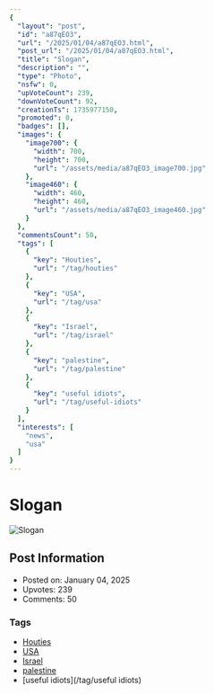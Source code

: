 ```yaml
---
{
  "layout": "post",
  "id": "a87qEO3",
  "url": "/2025/01/04/a87qEO3.html",
  "post_url": "/2025/01/04/a87qEO3.html",
  "title": "Slogan",
  "description": "",
  "type": "Photo",
  "nsfw": 0,
  "upVoteCount": 239,
  "downVoteCount": 92,
  "creationTs": 1735977150,
  "promoted": 0,
  "badges": [],
  "images": {
    "image700": {
      "width": 700,
      "height": 700,
      "url": "/assets/media/a87qEO3_image700.jpg"
    },
    "image460": {
      "width": 460,
      "height": 460,
      "url": "/assets/media/a87qEO3_image460.jpg"
    }
  },
  "commentsCount": 50,
  "tags": [
    {
      "key": "Houties",
      "url": "/tag/houties"
    },
    {
      "key": "USA",
      "url": "/tag/usa"
    },
    {
      "key": "Israel",
      "url": "/tag/israel"
    },
    {
      "key": "palestine",
      "url": "/tag/palestine"
    },
    {
      "key": "useful idiots",
      "url": "/tag/useful-idiots"
    }
  ],
  "interests": [
    "news",
    "usa"
  ]
}
---
```


# Slogan

![Slogan](/assets/media/a87qEO3_image700.jpg)

## Post Information

- Posted on: January 04, 2025
- Upvotes: 239
- Comments: 50

### Tags

- [Houties](/tag/Houties)
- [USA](/tag/USA)
- [Israel](/tag/Israel)
- [palestine](/tag/palestine)
- [useful idiots](/tag/useful idiots)
